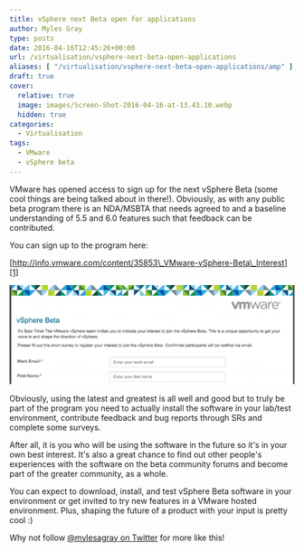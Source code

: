 ```yaml
---
title: vSphere next Beta open for applications
author: Myles Gray
type: posts
date: 2016-04-16T12:45:26+00:00
url: /virtualisation/vsphere-next-beta-open-applications
aliases: [ "/virtualisation/vsphere-next-beta-open-applications/amp" ]
draft: true
cover:
  relative: true
  image: images/Screen-Shot-2016-04-16-at-13.43.10.webp
  hidden: true
categories:
  - Virtualisation
tags:
  - VMware
  - vSphere beta
---
```


VMware has opened access to sign up for the next vSphere Beta (some cool things are being talked about in there!). Obviously, as with any public beta program there is an NDA/MSBTA that needs agreed to and a baseline understanding of 5.5 and 6.0 features such that feedback can be contributed.

You can sign up to the program here:

[http://info.vmware.com/content/35853\_VMware-vSphere-Beta\_Interest][1]

![Beta Signup][2]

Obviously, using the latest and greatest is all well and good but to truly be part of the program you need to actually install the software in your lab/test environment, contribute feedback and bug reports through SRs and complete some surveys.

After all, it is you who will be using the software in the future so it's in your own best interest. It's also a great chance to find out other people's experiences with the software on the beta community forums and become part of the greater community, as a whole.

You can expect to download, install, and test vSphere Beta software in your environment or get invited to try new features in a VMware hosted environment. Plus, shaping the future of a product with your input is pretty cool :)

Why not follow [@mylesagray on Twitter][3] for more like this!

 [1]: http://info.vmware.com/content/35853_VMware-vSphere-Beta_Interest
 [2]: images/Screen-Shot-2016-04-16-at-13.43.10.png
 [3]: https://twitter.com/mylesagray